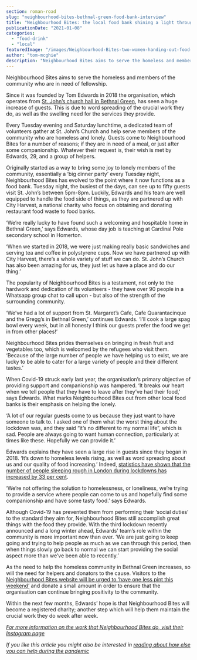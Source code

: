 ```yaml
---
section: roman-road
slug: "neighbourhood-bites-bethnal-green-food-bank-interview"
title: "Neighbourhood Bites: the local food bank shining a light through the darkness of lockdown"
publicationDate: "2021-01-08"
categories: 
  - "food-drink"
  - "local"
featuredImage: "/images/Neighbourhood-Bites-two-women-handing-out-food-parcels.jpg"
author: "tom-mcghie"
description: "Neighbourhood Bites aims to serve the homeless and members of the community who are in need of fellowship. Since it was founded by Tom Edwards in 2018 the organisation, which operates in St. John’s church hall in Bethnal Green, has seen a huge increase of guests."
---
```


Neighbourhood Bites aims to serve the homeless and members of the community who are in need of fellowship.

Since it was founded by Tom Edwards in 2018 the organisation, which operates from [St. John’s church hall in Bethnal Green](https://romanroadlondon.com/support-good-causes-christmas-east-london/), has seen a huge increase of guests. This is due to word spreading of the crucial work they do, as well as the swelling need for the services they provide.

Every Tuesday evening and Saturday lunchtime, a dedicated team of volunteers gather at St. John’s Church and help serve members of the community who are homeless and lonely. Guests come to Neighbourhood Bites for a number of reasons; if they are in need of a meal, or just after some companionship. Whatever their request is, their wish is met by Edwards, 29, and a group of helpers. 

Originally started as a way to bring some joy to lonely members of the community, essentially a ‘big dinner party’ every Tuesday night, Neighbourhood Bites has evolved to the point where it now functions as a food bank. Tuesday night, the busiest of the days, can see up to fifty guests visit St. John’s between 5pm-8pm. Luckily, Edwards and his team are well equipped to handle the food side of things, as they are partnered up with City Harvest, a national charity who focus on obtaining and donating restaurant food waste to food banks. 

‘We’re really lucky to have found such a welcoming and hospitable home in Bethnal Green,’ says Edwards, whose day job is teaching at Cardinal Pole secondary school in Homerton. 

‘When we started in 2018, we were just making really basic sandwiches and serving tea and coffee in polystyrene cups. Now we have partnered up with City Harvest, there’s a whole variety of stuff we can do. St. John’s Church has also been amazing for us, they just let us have a place and do our thing.’ 

The popularity of Neighbourhood Bites is a testament, not only to the hardwork and dedication of its volunteers - they have over 90 people in a Whatsapp group chat to call upon - but also of the strength of the surrounding community. 

‘We’ve had a lot of support from St. Margaret’s Cafe, Cafe Quarantacinque and the Gregg’s in Bethnal Green,’ continues Edwards. ‘I’ll cook a large spag bowl every week, but in all honesty I think our guests prefer the food we get in from other places!’ 

Neighbourhood Bites prides themselves on bringing in fresh fruit and vegetables too, which is welcomed by the refugees who visit them. ‘Because of the large number of people we have helping us to exist, we are lucky to be able to cater for a large variety of people and their different tastes.’ 

When Covid-19 struck early last year, the organisation’s primary objective of providing support and companionship was hampered. ‘It breaks our heart when we tell people that they have to leave after they’ve had their food,’ says Edwards. What marks Neighbourhood Bites out from other local food banks is their emphasis on helping the lonely. 

‘A lot of our regular guests come to us because they just want to have someone to talk to. I asked one of them what the worst thing about the lockdown was, and they said “it’s no different to my normal life”, which is sad. People are always going to want human connection, particularly at times like these. Hopefully we can provide it.’ 

Edwards explains they have seen a large rise in guests since they began in 2018. ‘It’s down to homeless levels rising, as well as word spreading about us and our quality of food increasing.’ Indeed, [statistics have shown that the number of people sleeping rough in London during lockdowns has increased by 33 per cent](https://www.insidehousing.co.uk/news/news/number-of-people-seen-sleeping-rough-in-london-increased-by-33-during-pandemic-67476).

‘We’re not offering the solution to homelessness, or loneliness, we’re trying to provide a service where people can come to us and hopefully find some companionship and have some tasty food.’ says Edwards. 

Although Covid-19 has prevented them from performing their ‘social duties’ to the standard they aim for, Neighbourhood Bites still accomplish great things with the food they provide. With the third lockdown recently announced and a long winter ahead, Edwards’ team’s role within the community is more important now than ever. ‘We are just going to keep going and trying to help people as much as we can through this period, then when things slowly go back to normal we can start providing the social aspect more than we’ve been able to recently.’ 

As the need to help the homeless community in Bethnal Green increases, so will the need for helpers and donators to the cause. Visitors to the [Neighbourhood Bites website will be urged to ‘have one less pint this weekend’](https://www.neighbourhoodbites.org.uk/) and donate a small amount in order to ensure that the organisation can continue bringing positivity to the community. 

Within the next few months, Edwards’ hope is that Neighbourhood Bites will become a registered charity; another step which will help them maintain the crucial work they do week after week. 

_[For more information on the work that Neighbourhood Bites do, visit their Instagram page](https://www.instagram.com/tuesday_night_bites/)_

_If you like this article you might also be interested in [reading about how else you can help during the pandemic](https://romanroadlondon.com/coronavirus-how-to-help-tower-hamlets/)_
